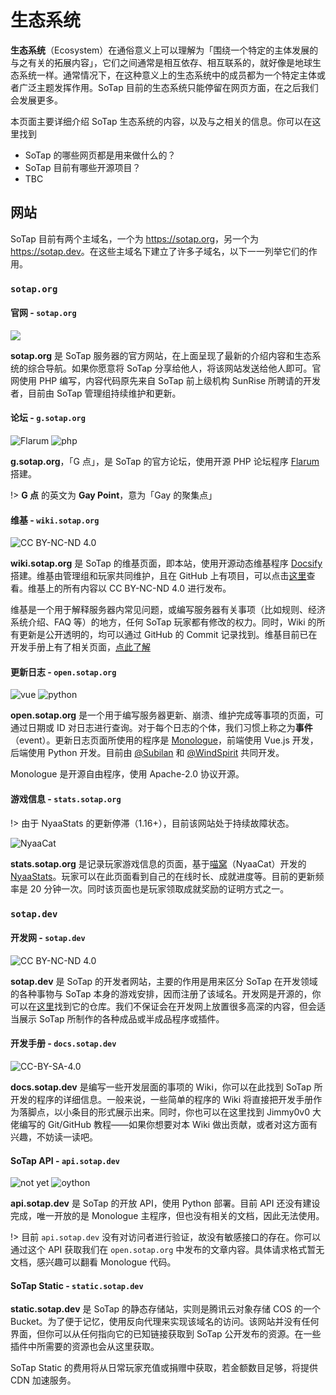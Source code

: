 # 生态系统

**生态系统**（Ecosystem）在通俗意义上可以理解为「围绕一个特定的主体发展的与之有关的拓展内容」，它们之间通常是相互依存、相互联系的，就好像是地球生态系统一样。通常情况下，在这种意义上的生态系统中的成员都为一个特定主体或者广泛主题发挥作用。SoTap 目前的生态系统只能停留在网页方面，在之后我们会发展更多。

本页面主要详细介绍 SoTap 生态系统的内容，以及与之相关的信息。你可以在这里找到

- SoTap 的哪些网页都是用来做什么的？
- SoTap 目前有哪些开源项目？
- TBC

## 网站

SoTap 目前有两个主域名，一个为 <https://sotap.org>，另一个为 <https://sotap.dev>。在这些主域名下建立了许多子域名，以下一一列举它们的作用。

### `sotap.org`

#### 官网 - `sotap.org`
![](https://img.shields.io/badge/license-private-000)

**sotap.org** 是 SoTap 服务器的官方网站，在上面呈现了最新的介绍内容和生态系统的综合导航。如果你愿意将 SoTap 分享给他人，将该网站发送给他人即可。官网使用 PHP 编写，内容代码原先来自 SoTap 前上级机构 SunRise 所聘请的开发者，目前由 SoTap 管理组持续维护和更新。

#### 论坛 - `g.sotap.org`

![Flarum](https://img.shields.io/badge/forum-Flarum-E7742E?style=flat)
![php](https://img.shields.io/badge/based-php-474A8A?style=flat&logo=php)

**g.sotap.org**，「G 点」，是 SoTap 的官方论坛，使用开源 PHP 论坛程序 [Flarum](//flarum.org/) 搭建。

!> **G 点** 的英文为 **Gay Point**，意为「Gay 的聚集点」

#### 维基 - `wiki.sotap.org`

![CC BY-NC-ND 4.0](https://i.creativecommons.org/l/by-nc-nd/4.0/88x31.png)

**wiki.sotap.org** 是 SoTap 的维基页面，即本站，使用开源动态维基程序 [Docsify](//docsify.js.org) 搭建。维基由管理组和玩家共同维护，且在 GitHub 上有项目，可以点击[这里](//github.com/sotapmc/SotapWiki)查看。维基上的所有内容以 CC BY-NC-ND 4.0 进行发布。

维基是一个用于解释服务器内常见问题，或编写服务器有关事项（比如规则、经济系统介绍、FAQ 等）的地方，任何 SoTap 玩家都有修改的权力。同时，Wiki 的所有更新是公开透明的，均可以通过 GitHub 的 Commit 记录找到。维基目前已在开发手册上有了相关页面，[点此了解](https://book.sotap.org/#/wiki/index.md)

#### 更新日志 - `open.sotap.org`

![vue](https://img.shields.io/badge/front-Vue.js-brightgreen?style=flat&logo=vue.js)
![python](https://img.shields.io/badge/back-python-blue?style=flat&logo=python)

**open.sotap.org** 是一个用于编写服务器更新、崩溃、维护完成等事项的页面，可通过日期或 ID 对日志进行查询。对于每个日志的个体，我们习惯上称之为**事件**（event）。更新日志页面所使用的程序是 [Monologue](//github.com/sotapmc/Monologue)，前端使用 Vue.js 开发，后端使用 Python 开发。目前由 [@Subilan](//subilan.win) 和 [@WindSpirit](https://www.leviatan.cn/) 共同开发。

Monologue 是开源自由程序，使用 Apache-2.0 协议开源。

#### 游戏信息 - `stats.sotap.org`

!> 由于 NyaaStats 的更新停滞（1.16+），目前该网站处于持续故障状态。

![NyaaCat](https://img.shields.io/badge/poweredby-NyaaCat-ff6666?style=flat)

**stats.sotap.org** 是记录玩家游戏信息的页面，基于[喵窝](//nyaa.cat)（NyaaCat）开发的 [NyaaStats](//github.com/NyaaCat/NyaaStats)。玩家可以在此页面看到自己的在线时长、成就进度等。目前的更新频率是 20 分钟一次。同时该页面也是玩家领取成就奖励的证明方式之一。

### `sotap.dev`

#### 开发网 - `sotap.dev`

![CC BY-NC-ND 4.0](https://i.creativecommons.org/l/by-nc-nd/4.0/88x31.png)

**sotap.dev** 是 SoTap 的开发者网站，主要的作用是用来区分 SoTap 在开发领域的各种事物与 SoTap 本身的游戏安排，因而注册了该域名。开发网是开源的，你可以在[这里](//github.com/sotapmc/sotapmc.github.io)找到它的仓库。我们不保证会在开发网上放置很多高深的内容，但会适当展示 SoTap 所制作的各种成品或半成品程序或插件。

#### 开发手册 - `docs.sotap.dev`

![CC-BY-SA-4.0](https://i.creativecommons.org/l/by-sa/4.0/88x31.png)

**docs.sotap.dev** 是编写一些开发层面的事项的 Wiki，你可以在此找到 SoTap 所开发的程序的详细信息。一般来说，一些简单的程序的 Wiki 将直接把开发手册作为落脚点，以小条目的形式展示出来。同时，你也可以在这里找到 Jimmy0v0 大佬编写的 Git/GitHub 教程——如果你想要对本 Wiki 做出贡献，或者对这方面有兴趣，不妨读一读吧。

#### SoTap API - `api.sotap.dev`

![not yet](https://img.shields.io/badge/opened-not%20yet-red)
![oython](https://img.shields.io/badge/base-python-blue?style=flat&logo=python)

**api.sotap.dev** 是 SoTap 的开放 API，使用 Python 部署。目前 API 还没有建设完成，唯一开放的是 Monologue 主程序，但也没有相关的文档，因此无法使用。

!> 目前 `api.sotap.dev` 没有对访问者进行验证，故没有敏感接口的存在。你可以通过这个 API 获取我们在 `open.sotap.org` 中发布的文章内容。具体请求格式暂无文档，感兴趣可以翻看 Monologue 代码。

#### SoTap Static - `static.sotap.dev`

**static.sotap.dev** 是 SoTap 的静态存储站，实则是腾讯云对象存储 COS 的一个 Bucket。为了便于记忆，使用反向代理来实现该域名的访问。该网站并没有任何界面，但你可以从任何指向它的已知链接获取到 SoTap 公开发布的资源。在一些插件中所需要的资源也会从这里获取。

SoTap Static 的费用将从日常玩家充值或捐赠中获取，若金额数目足够，将提供 CDN 加速服务。
